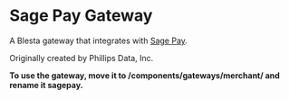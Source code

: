 # Sage Pay Gateway

A Blesta gateway that integrates with [Sage Pay](http://sagepay.co.uk/).

Originally created by Phillips Data, Inc.

**To use the gateway, move it to /components/gateways/merchant/ and rename it sagepay.**
